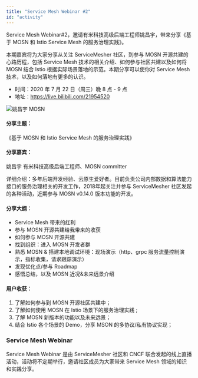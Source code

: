 ```yaml
---
title: "Service Mesh Webinar #2"
id: "activity"
---
```


Service Mesh Webinar#2，邀请有米科技高级后端工程师姚昌宇，带来分享《基于 MOSN 和 Istio Service Mesh 的服务治理实践》。

本期嘉宾将为大家分享从关注 ServiceMesher 社区，到参与 MOSN 开源共建的心路历程，包括 Service Mesh 技术的相关介绍、如何参与社区共建以及如何将 MOSN 结合 Istio 根据实际场景落地的示范。本期分享可以使你对 Service Mesh 技术，以及如何落地有更多的认识。

- 时间：2020 年 7 月 22 日（周三）晚 8 点 - 9 点
- 地址：https://live.bilibili.com/21954520

![姚昌宇 MOSN](https://gw.alipayobjects.com/mdn/rms_95b965/afts/img/A*xdNxSqF8m3QAAAAAAAAAAABkARQnAQ)

#### **分享主题：**

《基于 MOSN 和 Istio Service Mesh 的服务治理实践》

#### **分享嘉宾：**

姚昌宇 有米科技高级后端工程师、MOSN committer

详细介绍：多年后端开发经验、云原生爱好者。目前负责公司内部数据和算法能力接口的服务治理相关的开发工作，2018年起关注并参与 ServiceMesher 社区发起的各种活动，近期参与 MOSN v0.14.0 版本功能的开发。

#### **分享大纲：**

- Service Mesh 带来的红利
- 参与 MOSN 开源共建给我带来的收获
- 如何参与 MOSN 开源共建
- 找到组织：进入 MOSN 开发者群
- 熟悉 MOSN & 搭建本地调试环境：现场演示（http、grpc 服务流量控制演示，指标收集，请求跟踪演示）
- 发现优化点/参与 Roadmap
- 感悟总结，以及 MOSN 近况&未来远景介绍

#### **用户收获：**

1. 了解如何参与到 MOSN 开源社区共建中；
1. 了解如何使用 MOSN 在 Istio 场景下的服务治理实践 ;
1. 了解 MOSN 新版本的功能以及未来远景；
1. 结合 Istio 各个场景的 Demo，分享 MSON 的多协议/私有协议实现；

### **Service Mesh Webinar**

Service Mesh Webinar 是由 ServiceMesher 社区和 CNCF 联合发起的线上直播活动，活动将不定期举行，邀请社区成员为大家带来 Service Mesh 领域的知识和实践分享。